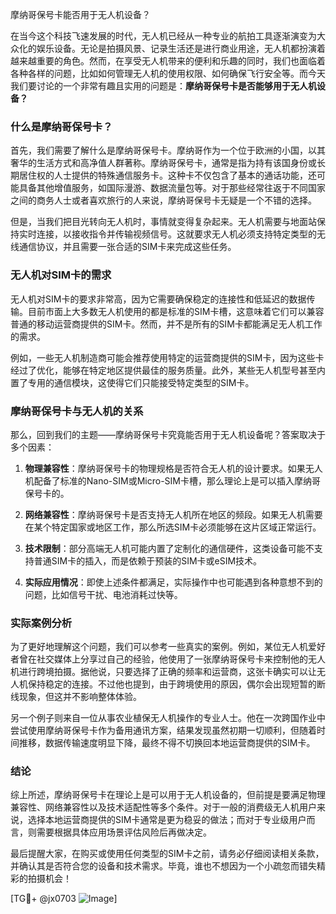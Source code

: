 摩纳哥保号卡能否用于无人机设备？

在当今这个科技飞速发展的时代，无人机已经从一种专业的航拍工具逐渐演变为大众化的娱乐设备。无论是拍摄风景、记录生活还是进行商业用途，无人机都扮演着越来越重要的角色。然而，在享受无人机带来的便利和乐趣的同时，我们也面临着各种各样的问题，比如如何管理无人机的使用权限、如何确保飞行安全等。而今天我们要讨论的一个非常有趣且实用的问题是：**摩纳哥保号卡是否能够用于无人机设备？**

### 什么是摩纳哥保号卡？

首先，我们需要了解什么是摩纳哥保号卡。摩纳哥作为一个位于欧洲的小国，以其奢华的生活方式和高净值人群著称。摩纳哥保号卡，通常是指为持有该国身份或长期居住权的人士提供的特殊通信服务卡。这种卡不仅包含了基本的通话功能，还可能具备其他增值服务，如国际漫游、数据流量包等。对于那些经常往返于不同国家之间的商务人士或者喜欢旅行的人来说，摩纳哥保号卡无疑是一个不错的选择。

但是，当我们把目光转向无人机时，事情就变得复杂起来。无人机需要与地面站保持实时连接，以接收指令并传输视频信号。这就要求无人机必须支持特定类型的无线通信协议，并且需要一张合适的SIM卡来完成这些任务。

### 无人机对SIM卡的需求

无人机对SIM卡的要求非常高，因为它需要确保稳定的连接性和低延迟的数据传输。目前市面上大多数无人机使用的都是标准的SIM卡槽，这意味着它们可以兼容普通的移动运营商提供的SIM卡。然而，并不是所有的SIM卡都能满足无人机工作的需求。

例如，一些无人机制造商可能会推荐使用特定的运营商提供的SIM卡，因为这些卡经过了优化，能够在特定地区提供最佳的服务质量。此外，某些无人机型号甚至内置了专用的通信模块，这使得它们只能接受特定类型的SIM卡。

### 摩纳哥保号卡与无人机的关系

那么，回到我们的主题——摩纳哥保号卡究竟能否用于无人机设备呢？答案取决于多个因素：

1. **物理兼容性**：摩纳哥保号卡的物理规格是否符合无人机的设计要求。如果无人机配备了标准的Nano-SIM或Micro-SIM卡槽，那么理论上是可以插入摩纳哥保号卡的。

2. **网络兼容性**：摩纳哥保号卡是否支持无人机所在地区的频段。如果无人机需要在某个特定国家或地区工作，那么所选SIM卡必须能够在这片区域正常运行。

3. **技术限制**：部分高端无人机可能内置了定制化的通信硬件，这类设备可能不支持普通SIM卡的插入，而是依赖于预装的SIM卡或eSIM技术。

4. **实际应用情况**：即使上述条件都满足，实际操作中也可能遇到各种意想不到的问题，比如信号干扰、电池消耗过快等。

### 实际案例分析

为了更好地理解这个问题，我们可以参考一些真实的案例。例如，某位无人机爱好者曾在社交媒体上分享过自己的经验，他使用了一张摩纳哥保号卡来控制他的无人机进行跨境拍摄。据他说，只要选择了正确的频率和运营商，这张卡确实可以让无人机保持稳定的连接。不过他也提到，由于跨境使用的原因，偶尔会出现短暂的断线现象，但这并不影响整体体验。

另一个例子则来自一位从事农业植保无人机操作的专业人士。他在一次跨国作业中尝试使用摩纳哥保号卡作为备用通讯方案，结果发现虽然初期一切顺利，但随着时间推移，数据传输速度明显下降，最终不得不切换回本地运营商提供的SIM卡。

### 结论

综上所述，摩纳哥保号卡在理论上是可以用于无人机设备的，但前提是要满足物理兼容性、网络兼容性以及技术适配性等多个条件。对于一般的消费级无人机用户来说，选择本地运营商提供的SIM卡通常是更为稳妥的做法；而对于专业级用户而言，则需要根据具体应用场景评估风险后再做决定。

最后提醒大家，在购买或使用任何类型的SIM卡之前，请务必仔细阅读相关条款，并确认其是否符合您的设备和技术需求。毕竟，谁也不想因为一个小疏忽而错失精彩的拍摄机会！

[TG💪+ @jx0703 ![Image](https://github.com/user-attachments/assets/dbca1d08-cadb-493c-b0ec-ad6f7a83f270)]
